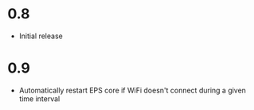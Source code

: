 0.8
===
- Initial release

0.9
===
- Automatically restart EPS core if WiFi doesn't connect during a given time interval